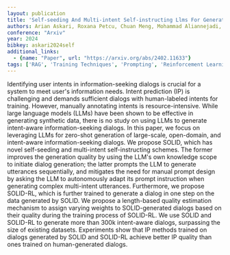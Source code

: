 ```yaml
---
layout: publication
title: 'Self-seeding And Multi-intent Self-instructing Llms For Generating Intent-aware Information-seeking Dialogs'
authors: Arian Askari, Roxana Petcu, Chuan Meng, Mohammad Aliannejadi, Amin Abolghasemi, Evangelos Kanoulas, Suzan Verberne
conference: "Arxiv"
year: 2024
bibkey: askari2024self
additional_links:
  - {name: "Paper", url: "https://arxiv.org/abs/2402.11633"}
tags: ['RAG', 'Training Techniques', 'Prompting', 'Reinforcement Learning']
---
```

Identifying user intents in information-seeking dialogs is crucial for a
system to meet user's information needs. Intent prediction (IP) is challenging
and demands sufficient dialogs with human-labeled intents for training.
However, manually annotating intents is resource-intensive. While large
language models (LLMs) have been shown to be effective in generating synthetic
data, there is no study on using LLMs to generate intent-aware
information-seeking dialogs. In this paper, we focus on leveraging LLMs for
zero-shot generation of large-scale, open-domain, and intent-aware
information-seeking dialogs. We propose SOLID, which has novel self-seeding and
multi-intent self-instructing schemes. The former improves the generation
quality by using the LLM's own knowledge scope to initiate dialog generation;
the latter prompts the LLM to generate utterances sequentially, and mitigates
the need for manual prompt design by asking the LLM to autonomously adapt its
prompt instruction when generating complex multi-intent utterances.
Furthermore, we propose SOLID-RL, which is further trained to generate a dialog
in one step on the data generated by SOLID. We propose a length-based quality
estimation mechanism to assign varying weights to SOLID-generated dialogs based
on their quality during the training process of SOLID-RL. We use SOLID and
SOLID-RL to generate more than 300k intent-aware dialogs, surpassing the size
of existing datasets. Experiments show that IP methods trained on dialogs
generated by SOLID and SOLID-RL achieve better IP quality than ones trained on
human-generated dialogs.
